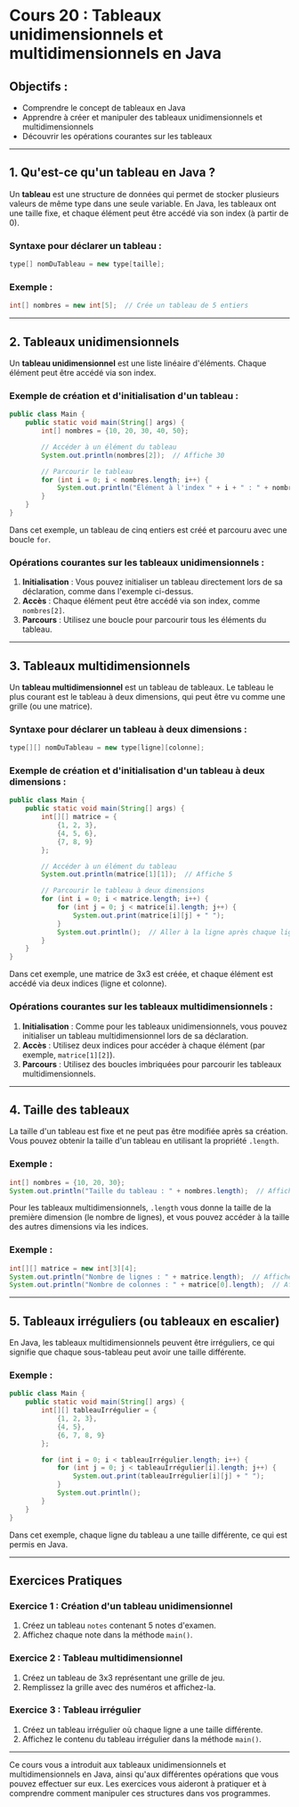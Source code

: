 
# Cours 20 : Tableaux unidimensionnels et multidimensionnels en Java

## Objectifs :
- Comprendre le concept de tableaux en Java
- Apprendre à créer et manipuler des tableaux unidimensionnels et multidimensionnels
- Découvrir les opérations courantes sur les tableaux

---

## 1. Qu'est-ce qu'un tableau en Java ?
Un **tableau** est une structure de données qui permet de stocker plusieurs valeurs de même type dans une seule variable. En Java, les tableaux ont une taille fixe, et chaque élément peut être accédé via son index (à partir de 0).

### Syntaxe pour déclarer un tableau :
```java
type[] nomDuTableau = new type[taille];
```

### Exemple :
```java
int[] nombres = new int[5];  // Crée un tableau de 5 entiers
```

---

## 2. Tableaux unidimensionnels
Un **tableau unidimensionnel** est une liste linéaire d'éléments. Chaque élément peut être accédé via son index.

### Exemple de création et d'initialisation d'un tableau :
```java
public class Main {
    public static void main(String[] args) {
        int[] nombres = {10, 20, 30, 40, 50};

        // Accéder à un élément du tableau
        System.out.println(nombres[2]);  // Affiche 30

        // Parcourir le tableau
        for (int i = 0; i < nombres.length; i++) {
            System.out.println("Élément à l'index " + i + " : " + nombres[i]);
        }
    }
}
```

Dans cet exemple, un tableau de cinq entiers est créé et parcouru avec une boucle `for`.

### Opérations courantes sur les tableaux unidimensionnels :
1. **Initialisation** : Vous pouvez initialiser un tableau directement lors de sa déclaration, comme dans l'exemple ci-dessus.
2. **Accès** : Chaque élément peut être accédé via son index, comme `nombres[2]`.
3. **Parcours** : Utilisez une boucle pour parcourir tous les éléments du tableau.

---

## 3. Tableaux multidimensionnels
Un **tableau multidimensionnel** est un tableau de tableaux. Le tableau le plus courant est le tableau à deux dimensions, qui peut être vu comme une grille (ou une matrice).

### Syntaxe pour déclarer un tableau à deux dimensions :
```java
type[][] nomDuTableau = new type[ligne][colonne];
```

### Exemple de création et d'initialisation d'un tableau à deux dimensions :
```java
public class Main {
    public static void main(String[] args) {
        int[][] matrice = {
            {1, 2, 3},
            {4, 5, 6},
            {7, 8, 9}
        };

        // Accéder à un élément du tableau
        System.out.println(matrice[1][1]);  // Affiche 5

        // Parcourir le tableau à deux dimensions
        for (int i = 0; i < matrice.length; i++) {
            for (int j = 0; j < matrice[i].length; j++) {
                System.out.print(matrice[i][j] + " ");
            }
            System.out.println();  // Aller à la ligne après chaque ligne de la matrice
        }
    }
}
```

Dans cet exemple, une matrice de 3x3 est créée, et chaque élément est accédé via deux indices (ligne et colonne).

### Opérations courantes sur les tableaux multidimensionnels :
1. **Initialisation** : Comme pour les tableaux unidimensionnels, vous pouvez initialiser un tableau multidimensionnel lors de sa déclaration.
2. **Accès** : Utilisez deux indices pour accéder à chaque élément (par exemple, `matrice[1][2]`).
3. **Parcours** : Utilisez des boucles imbriquées pour parcourir les tableaux multidimensionnels.

---

## 4. Taille des tableaux
La taille d'un tableau est fixe et ne peut pas être modifiée après sa création. Vous pouvez obtenir la taille d'un tableau en utilisant la propriété `.length`.

### Exemple :
```java
int[] nombres = {10, 20, 30};
System.out.println("Taille du tableau : " + nombres.length);  // Affiche 3
```

Pour les tableaux multidimensionnels, `.length` vous donne la taille de la première dimension (le nombre de lignes), et vous pouvez accéder à la taille des autres dimensions via les indices.

### Exemple :
```java
int[][] matrice = new int[3][4];
System.out.println("Nombre de lignes : " + matrice.length);  // Affiche 3
System.out.println("Nombre de colonnes : " + matrice[0].length);  // Affiche 4
```

---

## 5. Tableaux irréguliers (ou tableaux en escalier)
En Java, les tableaux multidimensionnels peuvent être irréguliers, ce qui signifie que chaque sous-tableau peut avoir une taille différente.

### Exemple :
```java
public class Main {
    public static void main(String[] args) {
        int[][] tableauIrrégulier = {
            {1, 2, 3},
            {4, 5},
            {6, 7, 8, 9}
        };

        for (int i = 0; i < tableauIrrégulier.length; i++) {
            for (int j = 0; j < tableauIrrégulier[i].length; j++) {
                System.out.print(tableauIrrégulier[i][j] + " ");
            }
            System.out.println();
        }
    }
}
```

Dans cet exemple, chaque ligne du tableau a une taille différente, ce qui est permis en Java.

---

## Exercices Pratiques

### Exercice 1 : Création d'un tableau unidimensionnel
1. Créez un tableau `notes` contenant 5 notes d'examen.
2. Affichez chaque note dans la méthode `main()`.

### Exercice 2 : Tableau multidimensionnel
1. Créez un tableau de 3x3 représentant une grille de jeu.
2. Remplissez la grille avec des numéros et affichez-la.

### Exercice 3 : Tableau irrégulier
1. Créez un tableau irrégulier où chaque ligne a une taille différente.
2. Affichez le contenu du tableau irrégulier dans la méthode `main()`.

---

Ce cours vous a introduit aux tableaux unidimensionnels et multidimensionnels en Java, ainsi qu'aux différentes opérations que vous pouvez effectuer sur eux. Les exercices vous aideront à pratiquer et à comprendre comment manipuler ces structures dans vos programmes.
